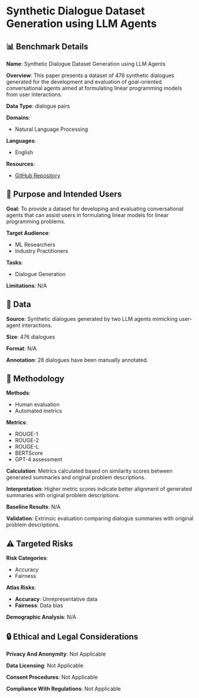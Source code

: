 # Synthetic Dialogue Dataset Generation using LLM Agents

## 📊 Benchmark Details

**Name**: Synthetic Dialogue Dataset Generation using LLM Agents

**Overview**: This paper presents a dataset of 476 synthetic dialogues generated for the development and evaluation of goal-oriented conversational agents aimed at formulating linear programming models from user interactions.

**Data Type**: dialogue pairs

**Domains**:
- Natural Language Processing

**Languages**:
- English

**Resources**:
- [GitHub Repository](https://github.com/eabdullin/optimouse-quest)

## 🎯 Purpose and Intended Users

**Goal**: To provide a dataset for developing and evaluating conversational agents that can assist users in formulating linear models for linear programming problems.

**Target Audience**:
- ML Researchers
- Industry Practitioners

**Tasks**:
- Dialogue Generation

**Limitations**: N/A

## 💾 Data

**Source**: Synthetic dialogues generated by two LLM agents mimicking user-agent interactions.

**Size**: 476 dialogues

**Format**: N/A

**Annotation**: 28 dialogues have been manually annotated.

## 🔬 Methodology

**Methods**:
- Human evaluation
- Automated metrics

**Metrics**:
- ROUGE-1
- ROUGE-2
- ROUGE-L
- BERTScore
- GPT-4 assessment

**Calculation**: Metrics calculated based on similarity scores between generated summaries and original problem descriptions.

**Interpretation**: Higher metric scores indicate better alignment of generated summaries with original problem descriptions.

**Baseline Results**: N/A

**Validation**: Extrinsic evaluation comparing dialogue summaries with original problem descriptions.

## ⚠️ Targeted Risks

**Risk Categories**:
- Accuracy
- Fairness

**Atlas Risks**:
- **Accuracy**: Unrepresentative data
- **Fairness**: Data bias

**Demographic Analysis**: N/A

## 🔒 Ethical and Legal Considerations

**Privacy And Anonymity**: Not Applicable

**Data Licensing**: Not Applicable

**Consent Procedures**: Not Applicable

**Compliance With Regulations**: Not Applicable
